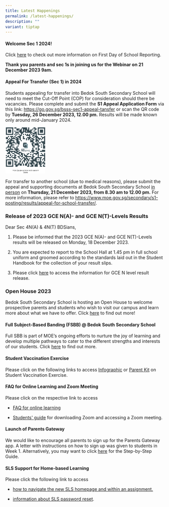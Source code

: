 ```yaml
---
title: Latest Happenings
permalink: /latest-happenings/
description: ""
variant: tiptap
---
```

<h4>Welcome Sec 1 2024!</h4><p>Click <a href="https://bedoksouthsec.moe.edu.sg/prospectus/information-for-sec-1-2024/" rel="noopener noreferrer nofollow" target="_blank">here</a> to check out more information on First Day of School Reporting.</p><p><strong>Thank you parents and sec 1s in joining us for the Webinar on 21 December 2023 9am.</strong></p><h4>Appeal For Transfer (Sec 1) in 2024</h4><p>Students appealing for transfer into Bedok South Secondary School will need to meet the Cut-Off Point (COP) for consideration should there be vacancies. Please complete and submit the <strong>S1 Appeal Application Form</strong> via this link: <a href="https://go.gov.sg/bsss-sec1-appeal-tansfer" rel="noopener noreferrer nofollow" target="_blank">https://go.gov.sg/bsss-sec1-appeal-tansfer</a> or scan the QR code by <strong>Tuesday, 26 December 2023, 12.00 pm.</strong> Results will be made known only around mid-January 2024.</p><p></p><div class="isomer-image-wrapper"><img style="width: 25%;" height="auto" width="100%" alt="" src="/images/Secondary 1 Matters/Sec_1_2024_Appeal.png"></div><p>For transfer to another school (due to medical reasons), please submit the appeal and supporting documents at Bedok South Secondary School <u>in person</u> on <strong>Thursday, 21 December 2023, from 8.30 am to 12.00 pm.</strong> For more information, please refer to <a href="https://www.moe.gov.sg/secondary/s1-posting/results/appeal-for-school-transfer/" rel="noopener noreferrer nofollow" target="_blank">https://www.moe.gov.sg/secondary/s1-posting/results/appeal-for-school-transfer/</a>.</p><h3>Release of 2023 GCE N(A)- and GCE N(T)-Levels Results</h3><p>Dear Sec 4N(A) &amp; 4N(T) BDSians,</p><ol data-tight="true" class="tight"><li><p>Please be informed that the 2023 GCE N(A)- and GCE N(T)-Levels results will be released on Monday, 18 December 2023.</p></li><li><p>You are expected to report to the School Hall at 1.45 pm in full school uniform and groomed according to the standards laid out in the Student Handbook for the collection of your&nbsp;result&nbsp;slips.</p></li><li><p>Please click <a href="/files/GCE Matters/2023_N_Level_Slides_Sharing_with_students_18Dec23.pdf" rel="noopener noreferrer nofollow" target="_blank">here</a> to access the information for GCE N level result release.</p></li></ol><h3>Open House 2023</h3><p>Bedok South Secondary School is hosting an Open House to welcome prospective parents and students who wish to visit our campus and learn more about what we have to offer. Click <a href="https://go.gov.sg/bds-eopen-house-2023" rel="noopener noreferrer nofollow" target="_blank">here</a> to find out more!</p><h4>Full Subject-Based Banding (FSBB) @ Bedok South Secondary School</h4><p>Full SBB is part of MOE’s ongoing efforts to nurture the joy of learning and develop multiple pathways to cater to the different strengths and interests of our students.&nbsp;Click&nbsp;<a href="/curriculum/Full-Subject-Based-Banding-FSBB/" rel="noopener noreferrer nofollow" target="_blank">here</a> to find out more.</p><h4>Student Vaccination Exercise</h4><p>Please click on the following links to access&nbsp;<a href="/files/Infographic%20onStudent%20Vaccination%20Exercise.pdf" rel="noopener noreferrer nofollow" target="_blank">Infographic</a>&nbsp;or&nbsp;<a href="/files/Parent%20Kit%20on%20StudentVaccinationExercise.pdf" rel="noopener noreferrer nofollow" target="_blank">Parent Kit</a>&nbsp;on Student Vaccination Exercise.</p><h4>FAQ for Online Learning and Zoom Meeting</h4><p>Please click on the respective link to access</p><ul data-tight="true" class="tight"><li><p><a href="/files/FAQforonlinelearning.pdf" rel="noopener noreferrer nofollow" target="_blank">FAQ for online learning</a></p></li><li><p><a href="/files/Students'%20Guide%20to%20Video%20Conferencing%20with%20Teachers%20Using%20Zoom%20for%20HBL.pdf" rel="noopener noreferrer nofollow" target="_blank">Students' guide</a>&nbsp;for downloading Zoom and accessing a Zoom meeting.</p></li></ul><h4>Launch of Parents Gateway</h4><p>We would like to encourage all parents to sign up for the Parents Gateway app. A letter with instructions on how to sign up was given to students in Week 1. Alternatively, you may want to click&nbsp;<a href="/files/Letter%20-%20Parents%20Gateway(BSSS).pdf" rel="noopener noreferrer nofollow" target="_blank">here</a>&nbsp;for the Step-by-Step Guide.</p><h4>SLS Support for Home-based Learning</h4><p>Please click the following link to access</p><ul data-tight="true" class="tight"><li><p><a href="/files/Student%20E-Poster%20for%20Navigation%20on%20SLS.pdf" rel="noopener noreferrer nofollow" target="_blank">how to navigate the new SLS homepage and within an assignment.</a></p></li><li><p><a href="/information-and-links/for-students/student-learning-space-sls" rel="noopener noreferrer nofollow" target="_blank">information about SLS password reset</a>.</p></li></ul><p></p>